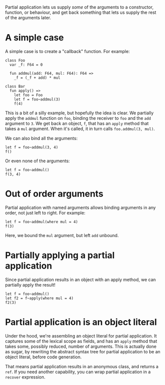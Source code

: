 Partial application lets us supply _some_ of the arguments to a constructor, function, or behaviour, and get back something that lets us supply the rest of the arguments later.

# A simple case

A simple case is to create a "callback" function. For example:

```pony
class Foo
  var _f: F64 = 0

  fun addmul(add: F64, mul: F64): F64 =>
    _f = (_f + add) * mul

class Bar
  fun apply() =>
    let foo = Foo
    let f = foo~addmul(3)
    f(4)
```

This is a bit of a silly example, but hopefully the idea is clear. We partially apply the `addmul` function on `foo`, binding the receiver to `foo` and the `add` argument to `3`. We get back an object, `f`, that has an `apply` method that takes a `mul` argument. When it's called, it in turn calls `foo.addmul(3, mul)`.

We can also bind all the arguments:

```pony
let f = foo~addmul(3, 4)
f()
```

Or even none of the arguments:

```pony
let f = foo~addmul()
f(3, 4)
```

# Out of order arguments

Partial application with named arguments allows binding arguments in any order, not just left to right. For example:

```pony
let f = foo~addmul(where mul = 4)
f(3)
```

Here, we bound the `mul` argument, but left `add` unbound.

# Partially applying a partial application

Since partial application results in an object with an apply method, we can partially apply the result!

```pony
let f = foo~addmul()
let f2 = f~apply(where mul = 4)
f2(3)
```

# Partial application is an object literal

Under the hood, we're assembling an object literal for partial application. It captures some of the lexical scope as fields, and has an `apply` method that takes some, possibly reduced, number of arguments. This is actually done as sugar, by rewriting the abstract syntax tree for partial application to be an object literal, before code generation.

That means partial application results in an anonymous class, and returns a `ref`. If you need another capability, you can wrap partial application in a `recover` expression.
